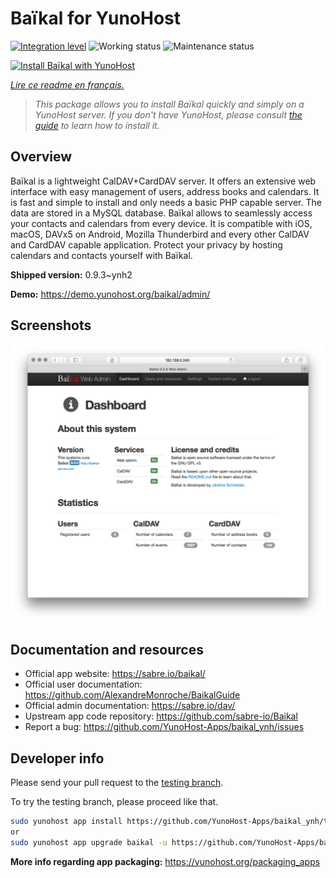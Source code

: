 <!--
N.B.: This README was automatically generated by https://github.com/YunoHost/apps/tree/master/tools/README-generator
It shall NOT be edited by hand.
-->

# Baïkal for YunoHost

[![Integration level](https://dash.yunohost.org/integration/baikal.svg)](https://dash.yunohost.org/appci/app/baikal) ![Working status](https://ci-apps.yunohost.org/ci/badges/baikal.status.svg) ![Maintenance status](https://ci-apps.yunohost.org/ci/badges/baikal.maintain.svg)

[![Install Baïkal with YunoHost](https://install-app.yunohost.org/install-with-yunohost.svg)](https://install-app.yunohost.org/?app=baikal)

*[Lire ce readme en français.](./README_fr.md)*

> *This package allows you to install Baïkal quickly and simply on a YunoHost server.
If you don't have YunoHost, please consult [the guide](https://yunohost.org/#/install) to learn how to install it.*

## Overview

Baïkal is a lightweight CalDAV+CardDAV server. It offers an extensive web interface with easy management of users, address books and calendars. It is fast and simple to install and only needs a basic PHP capable server. The data are stored in a MySQL database. Baïkal allows to seamlessly access your contacts and calendars from every device. It is compatible with iOS, macOS, DAVx5 on Android, Mozilla Thunderbird and every other CalDAV and CardDAV capable application. Protect your privacy by hosting calendars and contacts yourself with Baïkal.

**Shipped version:** 0.9.3~ynh2

**Demo:** https://demo.yunohost.org/baikal/admin/

## Screenshots

![Screenshot of Baïkal](./doc/screenshots/baikal-in-use.png)

## Documentation and resources

* Official app website: <https://sabre.io/baikal/>
* Official user documentation: <https://github.com/AlexandreMonroche/BaikalGuide>
* Official admin documentation: <https://sabre.io/dav/>
* Upstream app code repository: <https://github.com/sabre-io/Baikal>
* Report a bug: <https://github.com/YunoHost-Apps/baikal_ynh/issues>

## Developer info

Please send your pull request to the [testing branch](https://github.com/YunoHost-Apps/baikal_ynh/tree/testing).

To try the testing branch, please proceed like that.

``` bash
sudo yunohost app install https://github.com/YunoHost-Apps/baikal_ynh/tree/testing --debug
or
sudo yunohost app upgrade baikal -u https://github.com/YunoHost-Apps/baikal_ynh/tree/testing --debug
```

**More info regarding app packaging:** <https://yunohost.org/packaging_apps>
